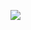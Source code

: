 <p>
  <img src = ![Screenshot_20240313_115241](https://github.com/Hitesh910/calculator_app/assets/154861495/de800d67-d86c-4415-b49c-4393d47104f3)


</p>
